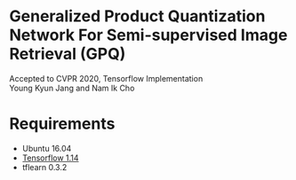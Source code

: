 # Generalized Product Quantization Network For Semi-supervised Image Retrieval (GPQ)
Accepted to CVPR 2020, Tensorflow Implementation  
Young Kyun Jang and Nam Ik Cho

# Requirements
- Ubuntu 16.04
- [Tensorflow 1.14](http://www.tensorflow.org/)
- tflearn 0.3.2
